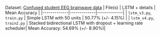 Dataset: [Confused student EEG brainwave data](https://www.kaggle.com/datasets/wanghaohan/confused-eeg)
| File(s)    | LSTM + details    | Mean Accuracy    |
|-------------|-------------|-------------|
| `lstm_v3.py`, `train.py` | Simple LSTM with 50 units | 50.77% (+/- 4.15%) |
| `lstm_v4.py`, `train2.py` | Stacked bidirectional LSTM with dropout + learning rate scheduler| Mean Accuracy: 54.69% (+/- 8.90%)|

